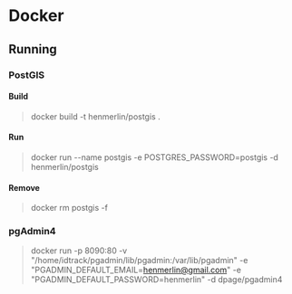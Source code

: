 # Docker

## Running 

### PostGIS

#### Build 

>  docker build -t henmerlin/postgis .

#### Run 

>  docker run --name postgis -e POSTGRES_PASSWORD=postgis -d henmerlin/postgis

#### Remove

> docker rm postgis -f


### pgAdmin4

> docker run -p 8090:80 -v "/home/idtrack/pgadmin/lib/pgadmin:/var/lib/pgadmin" -e "PGADMIN_DEFAULT_EMAIL=henmerlin@gmail.com"         -e "PGADMIN_DEFAULT_PASSWORD=henmerlin"         -d dpage/pgadmin4
